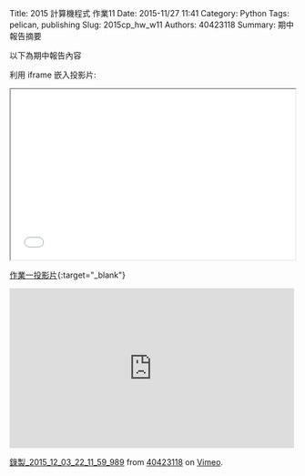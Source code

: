 Title: 2015 計算機程式   作業11 
Date: 2015-11/27 11:41
Category: Python
Tags: pelican, publishing
Slug: 2015cp_hw_w11
Authors: 40423118
Summary: 期中報告摘要

以下為期中報告內容

利用 iframe 嵌入投影片:

<iframe src="40423118_cp_w11_p.html" width="500" height="300"></iframe>

[作業一投影片](40423118_cp_w11_p.html){:target="_blank"}



<iframe src="https://player.vimeo.com/video/147727701" width="500" height="281" frameborder="0" webkitallowfullscreen mozallowfullscreen allowfullscreen></iframe> <p><a href="https://vimeo.com/147727701">錄製_2015_12_03_22_11_59_989</a> from <a href="https://vimeo.com/user46453244">40423118</a> on <a href="https://vimeo.com">Vimeo</a>.</p>